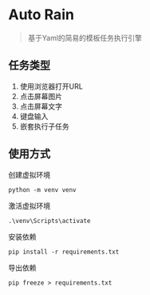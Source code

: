 # Auto Rain

> 基于Yaml的简易的模板任务执行引擎

## 任务类型
1. 使用浏览器打开URL
2. 点击屏幕图片
3. 点击屏幕文字
4. 键盘输入
5. 嵌套执行子任务

## 使用方式
创建虚拟环境
```shell
python -m venv venv
```

激活虚拟环境
```shell
.\venv\Scripts\activate
```

安装依赖
```shell
pip install -r requirements.txt
```

导出依赖
```shell
pip freeze > requirements.txt
```

